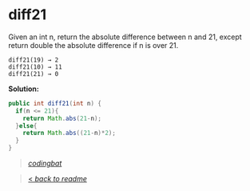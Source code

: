 # diff21

Given an int n, return the absolute difference between n and 21, except return double the absolute difference if n is over 21.

```
diff21(19) → 2
diff21(10) → 11
diff21(21) → 0
```

**Solution:**

```java
public int diff21(int n) {
  if(n <= 21){
    return Math.abs(21-n);
  }else{
    return Math.abs((21-n)*2);
  }
}
```

> _[codingbat](http://codingbat.com/prob/p116624)_

> [< _back to readme_](FINDREPLACEREADME)